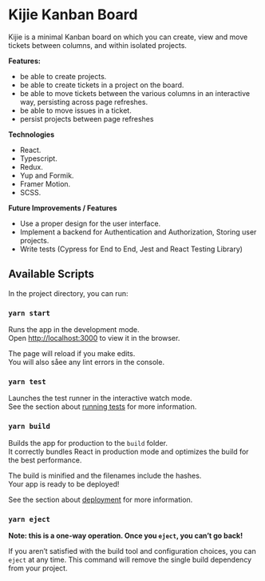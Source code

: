 # Kijie Kanban Board

Kijie is a minimal Kanban board on which you can create, view and move tickets between columns, and within isolated projects.

**Features:**

- be able to create projects.
- be able to create tickets in a project on the board.
- be able to move tickets between the various columns in an interactive way, persisting across page refreshes.
- be able to move issues in a ticket.
- persist projects between page refreshes

**Technologies**

- React.
- Typescript.
- Redux.
- Yup and Formik.
- Framer Motion.
- SCSS.

**Future Improvements / Features**

- Use a proper design for the user interface.
- Implement a backend for Authentication and Authorization, Storing user projects.
- Write tests (Cypress for End to End, Jest and React Testing Library)

## Available Scripts

In the project directory, you can run:

### `yarn start`

Runs the app in the development mode.\
Open [http://localhost:3000](http://localhost:3000) to view it in the browser.

The page will reload if you make edits.\
You will also såee any lint errors in the console.

### `yarn test`

Launches the test runner in the interactive watch mode.\
See the section about [running tests](https://facebook.github.io/create-react-app/docs/running-tests) for more information.

### `yarn build`

Builds the app for production to the `build` folder.\
It correctly bundles React in production mode and optimizes the build for the best performance.

The build is minified and the filenames include the hashes.\
Your app is ready to be deployed!

See the section about [deployment](https://facebook.github.io/create-react-app/docs/deployment) for more information.

### `yarn eject`

**Note: this is a one-way operation. Once you `eject`, you can’t go back!**

If you aren’t satisfied with the build tool and configuration choices, you can `eject` at any time. This command will remove the single build dependency from your project.
